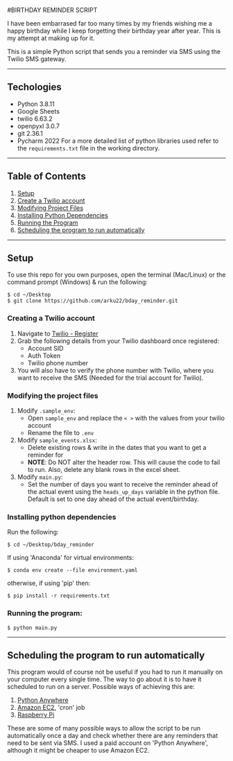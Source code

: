 #BIRTHDAY REMINDER SCRIPT

I have been embarrased far too many times by my friends wishing me a happy birthday while I keep forgetting their birthday year after year. This is my attempt at making up for it.

This is a simple Python script that sends you a reminder via SMS using the Twilio SMS gateway.

---

## Techologies

* Python 3.8.11
* Google Sheets
* twilio 6.63.2
* openpyxl 3.0.7
* git 2.36.1
* Pycharm 2022
For a more detailed list of python libraries used refer to the `requirements.txt` file in the working directory.

---

## Table of Contents

1. [Setup](##setup)
2. [Create a Twilio account](###creating-a-twilio-account)
3. [Modifying Project Files](###modifying-project-files)
4. [Installing Python Dependencies](###installing-python-dependencies)
5. [Running the Program](###running-the-program)
6. [Scheduling the program to run automatically](##scheduling-the-program-to-run-automatically)

---
## Setup

To use this repo for you own purposes, open the terminal (Mac/Linux) or the command prompt (Windows) & run the following:

```
$ cd ~/Desktop
$ git clone https://github.com/arku22/bday_reminder.git
```

### Creating a Twilio account

1. Navigate to [Twilio - Register](https://www.twilio.com/try-twilio)
2. Grab the following details from your Twilio dashboard once registered:
	- Account SID
	- Auth Token
	- Twilio phone number
3. You will also have to verify the phone number with Twilio, where you want to receive the SMS (Needed for the trial account for Twilio).


### Modifying the project files

1. Modify `.sample_env`:
	- Open `sample_env` and replace the `< >` with the values from your twilio account
	- Rename the file to `.env`
2. Modify `sample_events.xlsx`:
	- Delete existing rows & write in the dates that you want to get a reminder for
	- **NOTE**: Do NOT alter the header row. This will cause the code to fail to run. Also, delete any blank rows in the excel sheet.
3. Modify `main.py`:
	- Set the number of days you want to receive the reminder ahead of the actual event using the `heads_up_days` variable in the python file. Default is set to one day ahead of the actual event/birthday.

### Installing python dependencies

Run the following:

`$ cd ~/Desktop/bday_reminder`

If using 'Anaconda' for virtual environments:

`$ conda env create --file environment.yaml`

otherwise, if using 'pip' then:

`$ pip install -r requirements.txt`

### Running the program:

`$ python main.py`

---

## Scheduling the program to run automatically

This program would of course not be useful if you had to run it manually on your computer every single time. The way to go about it is to have it scheduled to run on a server. Possible ways of achieving this are:

1. [Python Anywhere](https://www.pythonanywhere.com)
2. [Amazon EC2](https://aws.amazon.com/aws/ec2), 'cron' job
3. [Raspberry Pi](https://www.raspberrypi.com/products/raspberry-pi-4-model-b/)

These are some of many possible ways to allow the script to be run automatically once a day and check whether there are any reminders that need to be sent via SMS. I used a paid account on 'Python Anywhere', although it might be cheaper to use Amazon EC2.
